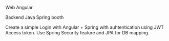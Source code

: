 Web 
Angular

Backend 
Java Spring booth

Create a simple Login with Angular + Spring with auhtentication using JWT Access token. 
Use Spring Security feature and JPA for DB mapping.

